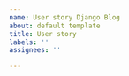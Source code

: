```yaml
---
name: User story Django Blog
about: default template
title: User story
labels: ''
assignees: ''

---
```



